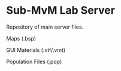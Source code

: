 # Sub-MvM Lab Server
Repository of main server files.

Maps (.bsp)

GUI Materials (.vtf/.vmt)

Population Files (.pop)
